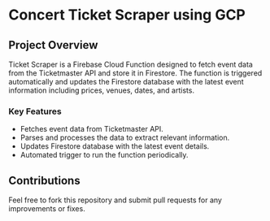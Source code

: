 # Concert Ticket Scraper using GCP

## Project Overview
Ticket Scraper is a Firebase Cloud Function designed to fetch event data from the Ticketmaster API and store it in Firestore. The function is triggered automatically and updates the Firestore database with the latest event information including prices, venues, dates, and artists.

### Key Features
- Fetches event data from Ticketmaster API.
- Parses and processes the data to extract relevant information.
- Updates Firestore database with the latest event details.
- Automated trigger to run the function periodically.

## Contributions
Feel free to fork this repository and submit pull requests for any improvements or fixes.

